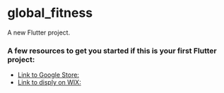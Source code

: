 # global_fitness

A new Flutter project.

### A few resources to get you started if this is your first Flutter project:

- [Link to Google Store: ](https://play.google.com/store/apps/details?id=com.cpp.global_fitness)
- [Link to disply on WIX:](https://ritikamamta88.wixsite.com/my-site-2)

